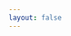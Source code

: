```yaml
---
layout: false
---
```


<div id="vp-app" ref="el"></div>

<script setup lang="ts">
import { onMounted, ref } from 'vue'
import { createApp } from 'whyframe:app'
import styles from 'sefirot/styles/bootstrap.css?inline'

const el = ref<HTMLDivElement>()

onMounted(() => {
  if (!el.value || !window.frameElement) return
  createApp(el.value)
  ;(window.frameElement as HTMLIFrameElement).style.visibility = 'visible'
})
</script>

<style scoped>
</style>
